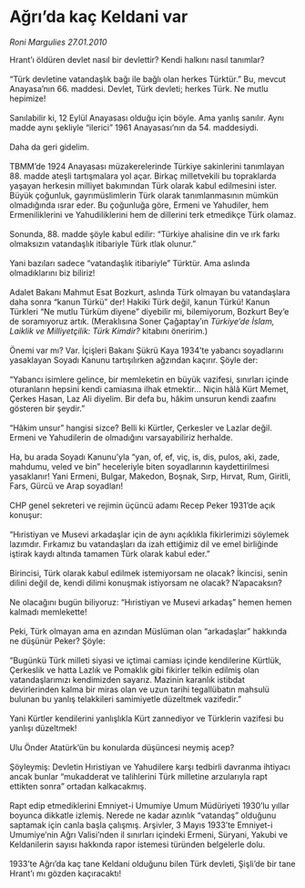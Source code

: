# Ağrı’da kaç Keldani var

*Roni Margulies 27.01.2010*

<div class="taraf_structure_2col_1zq">
<div class="margen_n">



 <p>Hrant’ı öldüren devlet nasıl bir devlettir? Kendi halkını nasıl tanımlar? <br/><br/>“Türk devletine vatandaşlık bağı ile bağlı olan herkes Türktür.” Bu, mevcut Anayasa’nın 66. maddesi. Devlet, Türk devleti; herkes Türk. Ne mutlu hepimize! <br/><br/>Sanılabilir ki, 12 Eylül Anayasası olduğu için böyle. Ama yanlış sanılır. Aynı madde aynı şekliyle “ilerici” 1961 Anayasası’nın da 54. maddesiydi. <br/><br/>Daha da geri gidelim. <br/><br/>TBMM’de 1924 Anayasası müzakerelerinde Türkiye sakinlerini tanımlayan 88. madde ateşli tartışmalara yol açar. Birkaç milletvekili bu topraklarda yaşayan herkesin milliyet bakımından Türk olarak kabul edilmesini ister. Büyük çoğunluk, gayrımüslimlerin Türk olarak tanımlanmasının mümkün olmadığında ısrar eder. Bu çoğunluğa göre, Ermeni ve Yahudiler, hem Ermeniliklerini ve Yahudiliklerini hem de dillerini terk etmedikçe Türk olamaz. <br/><br/>Sonunda, 88. madde şöyle kabul edilir: “Türkiye ahalisine din ve ırk farkı olmaksızın vatandaşlık itibariyle Türk ıtlak olunur.” <br/><br/>Yani bazıları sadece “vatandaşlık itibariyle” Türktür. Ama aslında olmadıklarını biz biliriz! <br/><br/>Adalet Bakanı Mahmut Esat Bozkurt, aslında Türk olmayan bu vatandaşlara daha sonra “kanun Türkü” der! Hakiki Türk değil, kanun Türkü! Kanun Türkleri “Ne mutlu Türküm diyene” diyebilir mi, bilemiyorum, Bozkurt Bey’e de soramıyoruz artık. (Meraklısına Soner Çağaptay’ın <i>Türkiye’de İslam, Laiklik ve Milliyetçilik: Türk Kimdir?</i> kitabını öneririm.) <br/><br/>Önemi var mı? Var. İçişleri Bakanı Şükrü Kaya 1934’te yabancı soyadlarını yasaklayan Soyadı Kanunu tartışılırken ağzından kaçırır. Şöyle der: <br/><br/>“Yabancı isimlere gelince, bir memleketin en büyük vazifesi, sınırları içinde oturanların hepsini kendi camiasına ilhak etmektir... Niçin hâlâ Kürt Memet, Çerkes Hasan, Laz Ali diyelim. Bir defa bu, hâkim unsurun kendi zaafını gösteren bir şeydir.” <br/><br/>“Hâkim unsur” hangisi sizce? Belli ki Kürtler, Çerkesler ve Lazlar değil. Ermeni ve Yahudilerin de olmadığını varsayabiliriz herhalde. <br/><br/>Ha, bu arada Soyadı Kanunu’yla “yan, of, ef, viç, is, dis, pulos, aki, zade, mahdumu, veled ve bin” heceleriyle biten soyadlarının kaydettirilmesi yasaklanır! Yani Ermeni, Bulgar, Makedon, Boşnak, Sırp, Hırvat, Rum, Giritli, Fars, Gürcü ve Arap soyadları! <br/><br/>CHP genel sekreteri ve rejimin üçüncü adamı Recep Peker 1931’de açık konuşur: <br/><br/>“Hıristiyan ve Musevi arkadaşlar için de aynı açıklıkla fikirlerimizi söylemek lazımdır. Fırkamız bu vatandaşları da izah ettiğimiz dil ve emel birliğinde iştirak kaydı altında tamamen Türk olarak kabul eder.” <br/><br/>Birincisi, Türk olarak kabul edilmek istemiyorsam ne olacak? İkincisi, senin dilini değil de, kendi dilimi konuşmak istiyorsam ne olacak? N’apacaksın? <br/><br/>Ne olacağını bugün biliyoruz: “Hıristiyan ve Musevi arkadaş” hemen hemen kalmadı memlekette! <br/><br/>Peki, Türk olmayan ama en azından Müslüman olan “arkadaşlar” hakkında ne düşünür Peker? Şöyle: <br/><br/>“Bugünkü Türk milleti siyasi ve içtimai camiası içinde kendilerine Kürtlük, Çerkeslik ve hatta Lazlık ve Pomaklık gibi fikirler telkin edilmiş olan vatandaşlarımızı kendimizden sayarız. Mazinin karanlık istibdat devirlerinden kalma bir miras olan ve uzun tarihi tegallübatın mahsulü bulunan bu yanlış telakkileri samimiyetle düzeltmek vazifedir.” <br/><br/>Yani Kürtler kendilerini yanlışlıkla Kürt zannediyor ve Türklerin vazifesi bu yanlışı düzeltmek! <br/><br/>Ulu Önder Atatürk’ün bu konularda düşüncesi neymiş acep? <br/><br/>Şöyleymiş: Devletin Hıristiyan ve Yahudilere karşı tedbirli davranma ihtiyacı ancak bunlar “mukadderat ve talihlerini Türk milletine arzularıyla rapt ettikten sonra” ortadan kalkacakmış. <br/><br/>Rapt edip etmediklerini Emniyet-i Umumiye Umum Müdüriyeti 1930’lu yıllar boyunca dikkatle izlemiş. Nerede ne kadar azınlık “vatandaş” olduğunu saptamak için canla başla çalışmış. Arşivler, 3 Mayıs 1933’te Emniyet-i Umumiye’nin Ağrı Valisi’nden il sınırları içindeki Ermeni, Süryani, Yakubi ve Keldanilerin sayısı hakkında rapor istemesi türünden belgelerle dolu. <br/><br/>1933’te Ağrı’da kaç tane Keldani olduğunu bilen Türk devleti, Şişli’de bir tane Hrant’ı mı gözden kaçıracaktı!</p>
<br/>
<br/>
<br/>



<br/>


<div id="taraf_not">
</div>

</div>


</div>
